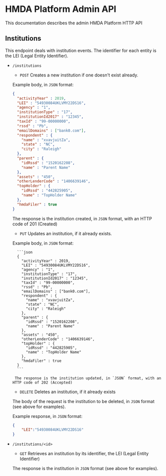 # HMDA Platform Admin API

This documentation describes the admin HMDA Platform HTTP API

## Institutions

This endpoint deals with institution events. The identifier for each entity is the LEI (Legal Entity Identifier).

* `/institutions`

    * `POST` Creates a new institution if one doesn't exist already.

    Example body, in `JSON` format:

    ```json
    {
      "activityYear" : 2019,
      "LEI" : "54930084UKLVMY22DS16",
      "agency" : "1",
      "institutionType" : "17",
      "institutionId2017" : "12345",
      "taxId" : "99-00000000",
      "rssd" : "Pb",
      "emailDomains" : ["bank0.com"],
      "respondent" : {
        "name" : "xvavjuitZa",
        "state" : "NC",
        "city" : "Raleigh"
      },
      "parent" : {
        "idRssd" : "1520162208",
        "name" : "Parent Name"
      },
      "assets" : "450",
      "otherLenderCode" : "1406639146",
      "topHolder" : {
        "idRssd" : "442825905",
        "name" : "TopHolder Name"
      },
      "hmdaFiler" : true
    }
    ```

   The response is the institution created, in `JSON` format, with an HTTP code of 201 (Created)


    * `PUT` Updates an institution, if it already exists. 


     Example body, in `JSON` format:

        ```json
        {
          "activityYear" : 2019,
          "LEI" : "54930084UKLVMY22DS16",
          "agency" : "1",
          "institutionType" : "17",
          "institutionId2017" : "12345",
          "taxId" : "99-00000000",
          "rssd" : "Pb",
          "emailDomains" : ["bank0.com"],
          "respondent" : {
            "name" : "xvavjuitZa",
            "state" : "NC",
            "city" : "Raleigh"
          },
          "parent" : {
            "idRssd" : "1520162208",
            "name" : "Parent Name"
          },
          "assets" : "450",
          "otherLenderCode" : "1406639146",
          "topHolder" : {
            "idRssd" : "442825905",
            "name" : "TopHolder Name"
          },
          "hmdaFiler" : true
        }
        ```

       The response is the institution updated, in `JSON` format, with an HTTP code of 202 (Accepted)


    * `DELETE` Deletes an institution, if it already exists

    The body of the request is the institution to be deleted, in `JSON` format (see above for examples).

    Example response, in `JSON` format:

    ```json
    {
        "LEI":"54930084UKLVMY22DS16"
    }
    ```


* `/institutions/<id>`

    * `GET` Retrieves an institution by its identifier, the LEI (Legal Entity Identifier)

    The response is the institution in `JSON` format (see above for examples).